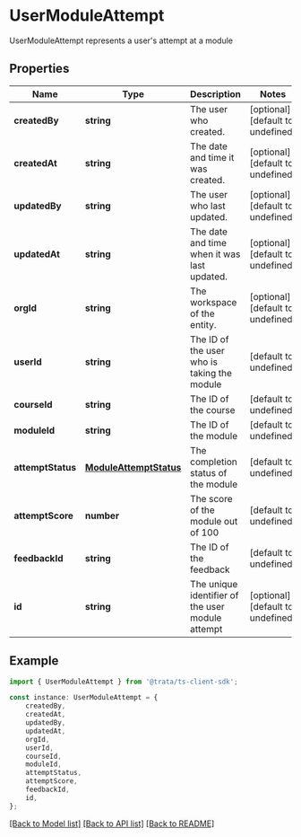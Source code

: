 # UserModuleAttempt

UserModuleAttempt represents a user\'s attempt at a module

## Properties

Name | Type | Description | Notes
------------ | ------------- | ------------- | -------------
**createdBy** | **string** | The user who created. | [optional] [default to undefined]
**createdAt** | **string** | The date and time it was created. | [optional] [default to undefined]
**updatedBy** | **string** | The user who last updated. | [optional] [default to undefined]
**updatedAt** | **string** | The date and time when it was last updated. | [optional] [default to undefined]
**orgId** | **string** | The workspace of the entity. | [optional] [default to undefined]
**userId** | **string** | The ID of the user who is taking the module | [default to undefined]
**courseId** | **string** | The ID of the course | [default to undefined]
**moduleId** | **string** | The ID of the module | [default to undefined]
**attemptStatus** | [**ModuleAttemptStatus**](ModuleAttemptStatus.md) | The completion status of the module | [default to undefined]
**attemptScore** | **number** | The score of the module out of 100 | [default to undefined]
**feedbackId** | **string** | The ID of the feedback | [default to undefined]
**id** | **string** | The unique identifier of the user module attempt | [optional] [default to undefined]

## Example

```typescript
import { UserModuleAttempt } from '@trata/ts-client-sdk';

const instance: UserModuleAttempt = {
    createdBy,
    createdAt,
    updatedBy,
    updatedAt,
    orgId,
    userId,
    courseId,
    moduleId,
    attemptStatus,
    attemptScore,
    feedbackId,
    id,
};
```

[[Back to Model list]](../README.md#documentation-for-models) [[Back to API list]](../README.md#documentation-for-api-endpoints) [[Back to README]](../README.md)
